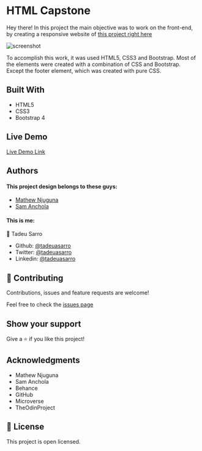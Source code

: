 # HTML Capstone

Hey there! In this project the main objective was to work on the front-end, by creating a responsive website of [this project right here](https://www.behance.net/gallery/25563385/PatashuleKE)

![screenshot](img/screenshot.png)

To accomplish this work, it was used HTML5, CSS3 and Bootstrap. Most of the elements were created with a combination of CSS and Bootstrap. Except the footer element, which was created with pure CSS.

## Built With

- HTML5
- CSS3
- Bootstrap 4

## Live Demo

[Live Demo Link](https://rawcdn.githack.com/tadeuasarro/TadeuHTMLCapstone/f8daacf4340cd700765fbfbd0293394d6cf191da/index.html)


## Authors

#### This project design belongs to these guys:
- [Mathew Njuguna](https://www.behance.net/mathewnjuguna)
- [Sam Anchola](https://www.behance.net/aweSam)

#### This is me:

👤 Tadeu Sarro

- Github: [@tadeuasarro](https://github.com/tadeuasarro)
- Twitter: [@tadeuasarro](https://twitter.com/tadeuasarro)
- Linkedin: [@tadeuasarro](https://www.linkedin.com/in/tadeu-sarro-71481013a/)

## 🤝 Contributing

Contributions, issues and feature requests are welcome!

Feel free to check the [issues page](https://github.com/tadeuasarro/TadeuHTMLCapstone/issues)

## Show your support

Give a ⭐️ if you like this project!

## Acknowledgments

- Mathew Njuguna
- Sam Anchola
- Behance
- GitHub
- Microverse
- TheOdinProject

## 📝 License

This project is open licensed.
